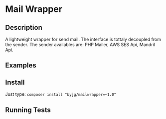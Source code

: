 # Mail Wrapper

## Description

A lightweight wrapper for send mail. The interface is tottaly decoupled from the sender. 
The sender availables are: PHP Mailer, AWS SES Api, Mandril Api.

## Examples

## Install

Just type: `composer install "byjg/mailwrapper=~1.0"`

## Running Tests


